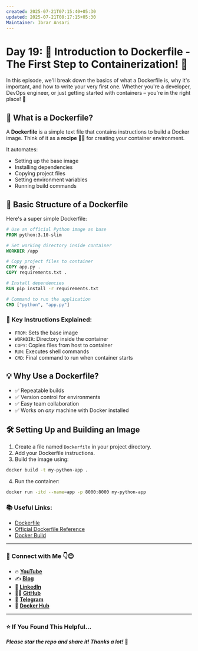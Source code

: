 ```yaml
---
created: 2025-07-21T07:15:40+05:30
updated: 2025-07-21T08:17:15+05:30
Maintainer: Ibrar Ansari
---
```


# Day 19: 🚀 Introduction to Dockerfile - The First Step to Containerization! 🐳

In this episode, we'll break down the basics of what a Dockerfile is, why it's important, and how to write your very first one. Whether you're a developer, DevOps engineer, or just getting started with containers – you're in the right place! 🎯


## 📌 What is a Dockerfile?

A **Dockerfile** is a simple text file that contains instructions to build a Docker image. Think of it as a **recipe 🧑‍🍳** for creating your container environment.

It automates:
- Setting up the base image
- Installing dependencies
- Copying project files
- Setting environment variables
- Running build commands

## 🧱 Basic Structure of a Dockerfile

Here's a super simple Dockerfile:

```dockerfile
# Use an official Python image as base
FROM python:3.10-slim

# Set working directory inside container
WORKDIR /app

# Copy project files to container
COPY app.py .
COPY requirements.txt .

# Install dependencies
RUN pip install -r requirements.txt

# Command to run the application
CMD ["python", "app.py"]
````

### 🧠 Key Instructions Explained:

* `FROM`: Sets the base image
* `WORKDIR`: Directory inside the container
* `COPY`: Copies files from host to container
* `RUN`: Executes shell commands
* `CMD`: Final command to run when container starts

## 💡 Why Use a Dockerfile?

* ✅ Repeatable builds
* ✅ Version control for environments
* ✅ Easy team collaboration
* ✅ Works on *any* machine with Docker installed

## 🛠️ Setting Up and Building an Image

1. Create a file named `Dockerfile` in your project directory.
2. Add your Dockerfile instructions.
3. Build the image using:

```bash
docker build -t my-python-app .
```

4. Run the container:

```bash
docker run -itd --name=app -p 8000:8000 my-python-app
```

### 📚 Useful Links:

* [Dockerfile](https://docs.docker.com/get-started/workshop/02_our_app/)
* [Official Dockerfile Reference](https://docs.docker.com/engine/reference/builder/)
* [Docker Build](https://docs.docker.com/build/)


---
### 💼 Connect with Me 👇😊

* 🔥 [**YouTube**](https://www.youtube.com/@DevOpsinAction?sub_confirmation=1)
* ✍️ [**Blog**](https://ibraransari.blogspot.com/)
* 💼 [**LinkedIn**](https://www.linkedin.com/in/ansariibrar/)
* 👨‍💻 [**GitHub**](https://github.com/meibraransari?tab=repositories)
* 💬 [**Telegram**](https://t.me/DevOpsinActionTelegram)
* 🐳 [**Docker Hub**](https://hub.docker.com/u/ibraransaridocker)

---

### ⭐ If You Found This Helpful...

***Please star the repo and share it! Thanks a lot!*** 🌟
